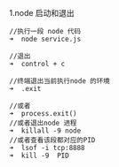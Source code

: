 1.node 启动和退出

    //执行一段 node 代码
    ➜  node service.js

    //退出
    ➜  control + c 

    //终端退出当前执行node 的环境 
    ➜  .exit

    //或者
    ➜  process.exit()
    //或者退出node 进程
    ➜  killall -9 node 
    //或者查看该段都对应的PID
    ➜  lsof -i tcp:8888
    ➜  kill -9  PID

